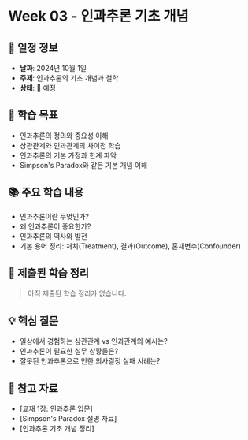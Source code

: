 # Week 03 - 인과추론 기초 개념

## 📅 일정 정보
- **날짜**: 2024년 10월 1일
- **주제**: 인과추론의 기초 개념과 철학
- **상태**: 📅 예정

## 🎯 학습 목표
- 인과추론의 정의와 중요성 이해
- 상관관계와 인과관계의 차이점 학습
- 인과추론의 기본 가정과 한계 파악
- Simpson's Paradox와 같은 기본 개념 이해

## 📚 주요 학습 내용
- 인과추론이란 무엇인가?
- 왜 인과추론이 중요한가?
- 인과추론의 역사와 발전
- 기본 용어 정리: 처치(Treatment), 결과(Outcome), 혼재변수(Confounder)

## 📝 제출된 학습 정리
> 아직 제출된 학습 정리가 없습니다.

<!-- 학습 정리 파일이 업로드되면 아래 형식으로 링크 추가
- [김동섭_week03.md](./김동섭_week03.md)
-->

## 💡 핵심 질문
- 일상에서 경험하는 상관관계 vs 인과관계의 예시는?
- 인과추론이 필요한 실무 상황들은?
- 잘못된 인과추론으로 인한 의사결정 실패 사례는?

## 🔗 참고 자료
- [교재 1장: 인과추론 입문]
- [Simpson's Paradox 설명 자료]
- [인과추론 기초 개념 정리]